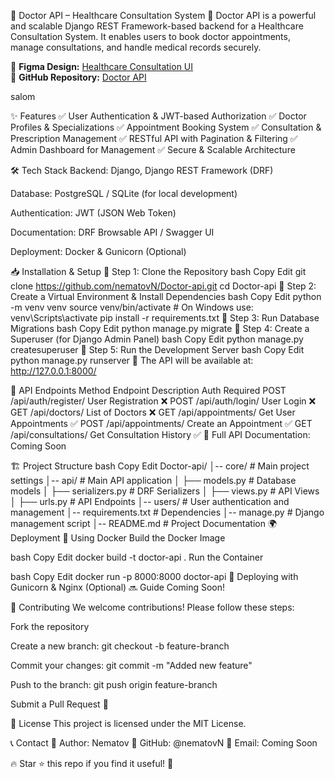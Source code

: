 🏥 Doctor API – Healthcare Consultation System
🚀 Doctor API is a powerful and scalable Django REST Framework-based backend for a Healthcare Consultation System. It enables users to book doctor appointments, manage consultations, and handle medical records securely.

🎨 **Figma Design:** [Healthcare Consultation UI](https://www.figma.com/design/0Zxvf3jQcFXT6u1lmrTt9a/Desktop-Designs-%3A-Healthcare-Consultation-(Community)?node-id=0-1&p=f&t=g9AkSCL0uBrHG9uA-0)  
📂 **GitHub Repository:** [Doctor API](https://github.com/nematovN/Doctor-api.git)  

salom

✨ Features
✅ User Authentication & JWT-based Authorization
✅ Doctor Profiles & Specializations
✅ Appointment Booking System
✅ Consultation & Prescription Management
✅ RESTful API with Pagination & Filtering
✅ Admin Dashboard for Management
✅ Secure & Scalable Architecture

🛠️ Tech Stack
Backend: Django, Django REST Framework (DRF)

Database: PostgreSQL / SQLite (for local development)

Authentication: JWT (JSON Web Token)

Documentation: DRF Browsable API / Swagger UI

Deployment: Docker & Gunicorn (Optional)

📥 Installation & Setup
🔹 Step 1: Clone the Repository
bash
Copy
Edit
git clone https://github.com/nematovN/Doctor-api.git
cd Doctor-api
🔹 Step 2: Create a Virtual Environment & Install Dependencies
bash
Copy
Edit
python -m venv venv
source venv/bin/activate  # On Windows use: venv\Scripts\activate
pip install -r requirements.txt
🔹 Step 3: Run Database Migrations
bash
Copy
Edit
python manage.py migrate
🔹 Step 4: Create a Superuser (for Django Admin Panel)
bash
Copy
Edit
python manage.py createsuperuser
🔹 Step 5: Run the Development Server
bash
Copy
Edit
python manage.py runserver
🚀 The API will be available at: http://127.0.0.1:8000/

📌 API Endpoints
Method	Endpoint	Description	Auth Required
POST	/api/auth/register/	User Registration	❌
POST	/api/auth/login/	User Login	❌
GET	/api/doctors/	List of Doctors	❌
GET	/api/appointments/	Get User Appointments	✅
POST	/api/appointments/	Create an Appointment	✅
GET	/api/consultations/	Get Consultation History	✅
📖 Full API Documentation: Coming Soon

🏗️ Project Structure
bash
Copy
Edit
Doctor-api/
│-- core/                   # Main project settings
│-- api/                    # Main API application
│   ├── models.py           # Database models
│   ├── serializers.py      # DRF Serializers
│   ├── views.py            # API Views
│   ├── urls.py             # API Endpoints
│-- users/                  # User authentication and management
│-- requirements.txt        # Dependencies
│-- manage.py               # Django management script
│-- README.md               # Project Documentation
🌍 Deployment
🔹 Using Docker
Build the Docker Image

bash
Copy
Edit
docker build -t doctor-api .
Run the Container

bash
Copy
Edit
docker run -p 8000:8000 doctor-api
🔹 Deploying with Gunicorn & Nginx (Optional)
🔜 Guide Coming Soon!

🤝 Contributing
We welcome contributions! Please follow these steps:

Fork the repository

Create a new branch: git checkout -b feature-branch

Commit your changes: git commit -m "Added new feature"

Push to the branch: git push origin feature-branch

Submit a Pull Request 🎉

📄 License
This project is licensed under the MIT License.

📞 Contact
👤 Author: Nematov
📂 GitHub: @nematovN
📧 Email: Coming Soon

🔥 Star ⭐ this repo if you find it useful! 🚀
